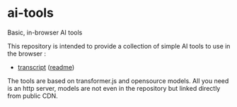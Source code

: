 # ai-tools

Basic, in-browser AI tools

This repository is intended to provide a collection of simple AI tools to use in the browser :

- [transcript](transcript/index.html) ([readme](transcript/README.md))

The tools are based on transformer.js and opensource models.
All you need is an http server, models are not even in the repository but linked directly from public CDN.
